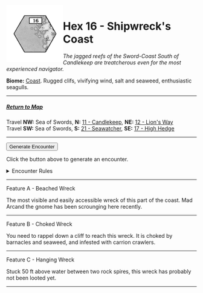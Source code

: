 
<img align="left" width=150px src="/images/Hexes/hex16.png">
<h1>Hex 16 - Shipwreck's Coast</h1>

*The jagged reefs of the Sword-Coast South of Candlekeep are treatcherous even for the most experienced navigator.*

**Biome:** <u>Coast</u>. Rugged clifs, vivifying wind, salt and seaweed, enthusiastic seagulls.

---

##### [Return to Map](https://saltygoo.github.io/2024/12/31/BGHex/)
Travel **NW:** Sea of Swords, **N:** [11 - Candlekeep](/pages/BaldurHex/11-Candlekeep), **NE:** [12 - Lion's Way](/pages/BaldurHex/12-LionsWay)<br>
Travel **SW:** Sea of Swords, **S:** [21 - Seawatcher](/pages/BaldurHex/21-Seawatcher), **SE:** [17 - High Hedge](/pages/BaldurHex/17-HighHedge)

 ---
 
<button id="generateText" >Generate Encounter</button> <br>

<span class="grey" id="result" style="height: 75px;"> Click the button above to generate an encounter. </span>

<details markdown="1">
<summary>Encounter Rules</summary>
Generate an encounter the first time the party goes to one of this hex's features and every 12 hours. Encounters can happen on the way to the location or at the destination. If an encounter would happen while the party rests, good survival skills while setting up camp make the encounter happen after the full rest is completed. Search the [Baldur's Gate Wiki](https://baldursgate.fandom.com/wiki/Baldur%27s_Gate_Wiki) for informations on named NPC. Do not hesitate to replace any named NPC by one the players have already met from time to time! It makes for a better story.
</details>

 ---

<span class="blacktitle"> Feature A - Beached Wreck</span>

The most visible and easily accessible wreck of this part of the coast. Mad Arcand the gnome has been scrounging here recently.

---

<span class="blacktitle"> Feature B - Choked Wreck</span>

You need to rappel down a cliff to reach this wreck. It is choked by barnacles and seaweed, and infested with carrion crawlers.

---

<span class="blacktitle"> Feature C - Hanging Wreck</span>

Stuck 50 ft above water between two rock spires, this wreck has probably not been looted yet.

---

<script>
    const climate1 = "Coast";
    const climate2 = "Coast";
</script>
<script src="/scripts/BGencounter.js"></script>
